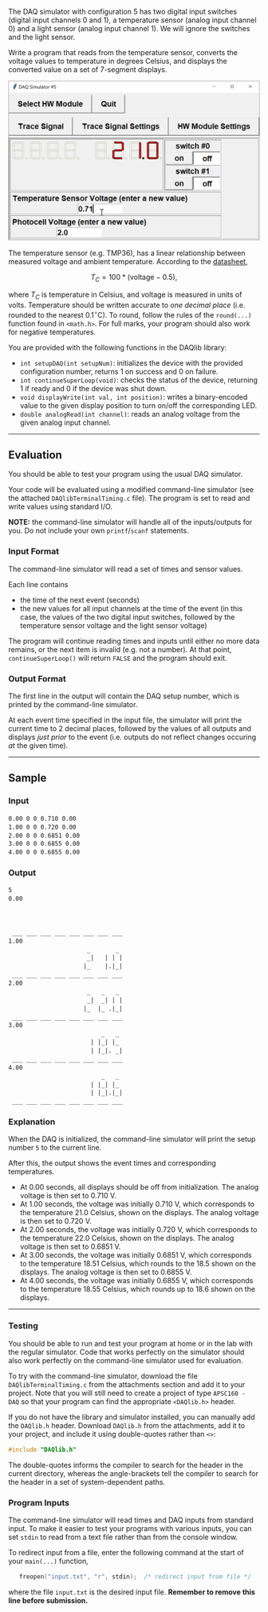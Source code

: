 The DAQ simulator with configuration 5 has two digital input switches (digital input channels 0 and 1), a temperature sensor (analog input channel 0) and a light sensor (analog input channel 1).  We will ignore the switches and the light sensor.

Write a program that reads from the temperature sensor, converts the voltage values to temperature in degrees Celsius, and displays the converted value on a set of 7-segment displays.

![temperature demo](./assets/temperature.gif)

The temperature sensor (e.g. TMP36), has a linear relationship between measured voltage and ambient temperature.  According to the [datasheet](https://www.analog.com/media/en/technical-documentation/data-sheets/tmp35_36_37.pdf), 

$$T_C = 100 *(\mathrm{voltage} - 0.5),$$

where $T_C$ is temperature in Celsius, and voltage is measured in units of volts.  Temperature should be written accurate to *one decimal place* (i.e. rounded to the nearest 0.1$^\circ$C).  To round, follow the rules of the `round(...)` function found in `<math.h>`.  For full marks, your program should also work for negative temperatures.

You are provided with the following functions in the DAQlib library:

- `int setupDAQ(int setupNum)`: initializes the device with the provided configuration number, returns 1 on success and 0 on failure.
- `int continueSuperLoop(void)`: checks the status of the device, returning 1 if ready and 0 if the device was shut down.
- `void displayWrite(int val, int position)`: writes a binary-encoded value to the given display position to turn on/off the corresponding LED.
- `double analogRead(int channel)`: reads an analog voltage from the given analog input channel.

---

## Evaluation

You should be able to test your program using the usual DAQ simulator.  

Your code will be evaluated using a modified command-line simulator (see the attached `DAQlibTerminalTiming.c` file).  The program is set to read and write values using standard I/O.

**NOTE:** the command-line simulator will handle all of the inputs/outputs for you.  Do not include your own `printf`/`scanf` statements.

### Input Format

The command-line simulator will read a set of times and sensor values.

Each line contains
- the time of the next event (seconds)
- the new values for all input channels at the time of the event (in this case, the values of the two digital input switches, followed by the temperature sensor voltage and the light sensor voltage)

The program will continue reading times and inputs until either no more data remains, or the next item is invalid (e.g. not a number).  At that point, `continueSuperLoop()` will return `FALSE` and the program should exit.

### Output Format

The first line in the output will contain the DAQ setup number, which is printed by the command-line simulator.

At each event time specified in the input file, the simulator will print the current time to 2 decimal places, followed by the values of all outputs and displays *just prior* to the event (i.e. outputs do not reflect changes occuring *at* the given time).

---

## Sample

### Input
```default
0.00 0 0 0.710 0.00
1.00 0 0 0.720 0.00
2.00 0 0 0.6851 0.00
3.00 0 0 0.6855 0.00
4.00 0 0 0.6855 0.00
```

### Output
```default
5
0.00
                                 
                                 
                                 
 ___ ___ ___ ___ ___ ___ ___ ___ 
1.00
                      _       _  
                      _|   | | | 
                     |_    |.|_| 
 ___ ___ ___ ___ ___ ___ ___ ___ 
2.00
                      _   _   _  
                      _|  _| | | 
                     |_  |_ .|_| 
 ___ ___ ___ ___ ___ ___ ___ ___ 
3.00
                          _   _  
                       | |_| |_  
                       | |_|. _| 
 ___ ___ ___ ___ ___ ___ ___ ___ 
4.00
                          _   _  
                       | |_| |_  
                       | |_|.|_| 
 ___ ___ ___ ___ ___ ___ ___ ___ 
```

### Explanation

When the DAQ is initialized, the command-line simulator will print the setup number `5` to the current line.

After this, the output shows the event times and corresponding temperatures.
- At 0.00 seconds, all displays should be off from initialization.  The analog voltage is then set to 0.710 V.
- At 1.00 seconds, the voltage was initially 0.710 V, which corresponds to the temperature 21.0 Celsius, shown on the displays.  The analog voltage is then set to 0.720 V.
- At 2.00 seconds, the voltage was initially 0.720 V, which corresponds to the temperature 22.0 Celsius, shown on the displays.  The analog voltage is then set to 0.6851 V.
- At 3.00 seconds, the voltage was initially 0.6851 V, which corresponds to the temperature 18.51 Celsius, which rounds to the 18.5 shown on the displays.  The analog voltage is then set to 0.6855 V.
- At 4.00 seconds, the voltage was initially 0.6855 V, which corresponds to the temperature 18.55 Celsius, which rounds up to 18.6 shown on the displays.
---

### Testing

You should be able to run and test your program at home or in the lab with the regular simulator.  Code that works perfectly on the simulator should also work perfectly on the command-line simulator used for evaluation.

To try with the command-line simulator, download the file `DAQlibTerminalTiming.c` from the attachments section and add it to your project.  Note that you will still need to create a project of type `APSC160 - DAQ` so that your program can find the appropriate `<DAQlib.h>` header.  

If you do not have the library and simulator installed, you can manually add the `DAQlib.h` header.  Download `DAQlib.h` from the attachments, add it to your project, and include it using double-quotes rather than `<>`:

```c
#include "DAQlib.h"
```

The double-quotes informs the compiler to search for the header in the current directory, whereas the angle-brackets tell the compiler to search for the header in a set of system-dependent paths.

### Program Inputs

The command-line simulator will read times and DAQ inputs from standard input.  To make it easier to test your programs with various inputs, you can set `stdin` to read from a text file rather than from the console window.

To redirect input from a file, enter the following command at the start of your `main(...)` function, 
```c
   freopen("input.txt", "r", stdin);  /* redirect input from file */
```
where the file `input.txt` is the desired input file.  **Remember to remove this line before submission.**

